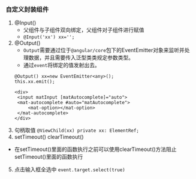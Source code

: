 ### 自定义封装组件
1. @Input()
   * 父组件与子组件双向绑定，父组件对子组件进行赋值
   * `@Input('xx') xx='';`
2. @Output()
   * `Output`需要通过位于`@angular/core`包下的EventEmitter对象来监听并处理数据，并且需要传入泛型类类规定参数类型。
   * 通过`event`将绑定的值发射出去。
   ```
   @Output() xx=new EventEmitter<any>();
   this.xx.emit();
   ```
   ```
   <div>
    <input matInput [matAutocomplete]="auto">
    <mat-autocomplete #auto="matAutocomplete">
        <mat-option></mat-option>
    </mat-autocomplete>
   </div>
   ```
3. 句柄取值
 `@ViewChild(xx) private xx: ElementRef;`
4. setTimeout() clearTimeout()
  * 在setTimeout()里面的函数执行之前可以使用clearTimeout()方法阻止setTimeout()里面的函数执行
5. 点击输入框全选中
   `event.target.select(true)`
